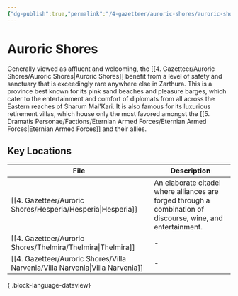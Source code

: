 ```yaml
---
{"dg-publish":true,"permalink":"/4-gazetteer/auroric-shores/auroric-shores/","noteIcon":""}
---
```


# Auroric Shores

Generally viewed as affluent and welcoming, the [[4. Gazetteer/Auroric Shores/Auroric Shores\|Auroric Shores]] benefit from a level of safety and sanctuary that is exceedingly rare anywhere else in Zarthura. This is a province best known for its pink sand beaches and pleasure barges, which cater to the entertainment and comfort of diplomats from all across the Eastern reaches of Sharum Mal'Kari. It is also famous for its luxurious retirement villas, which house only the most favored amongst the [[5. Dramatis Personae/Factions/Eternian Armed Forces/Eternian Armed Forces\|Eternian Armed Forces]] and their allies. 

## Key Locations 

| File                                                                             | Description                                                                                                  |
| -------------------------------------------------------------------------------- | ------------------------------------------------------------------------------------------------------------ |
| [[4. Gazetteer/Auroric Shores/Hesperia/Hesperia\|Hesperia]]                   | An elaborate citadel where alliances are forged through a combination of discourse, wine, and entertainment. |
| [[4. Gazetteer/Auroric Shores/Thelmira/Thelmira\|Thelmira]]                   | \-                                                                                                           |
| [[4. Gazetteer/Auroric Shores/Villa Narvenia/Villa Narvenia\|Villa Narvenia]] | \-                                                                                                           |

{ .block-language-dataview}